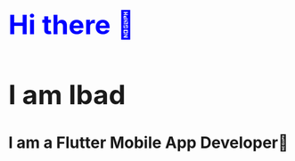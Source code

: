
<h1 style="font-size: 48px; color: blue;">  Hi there 👋</h1>
<h1 style="font-size: 48px;">I am Ibad</h1>
<h1>I am a Flutter Mobile App Developer📱</h1>
